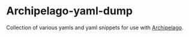 # Archipelago-yaml-dump
Collection of various yamls and yaml snippets for use with [Archipelago](https://github.com/ArchipelagoMW/Archipelago).
